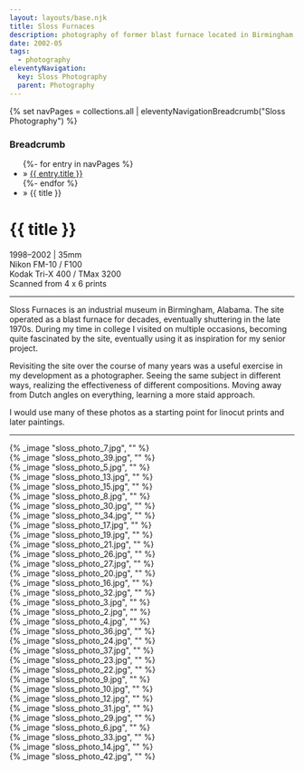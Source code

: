 ```yaml
---
layout: layouts/base.njk
title: Sloss Furnaces
description: photography of former blast furnace located in Birmingham, Alabama
date: 2002-05
tags:
  - photography
eleventyNavigation:
  key: Sloss Photography
  parent: Photography
---
```

{% set navPages = collections.all | eleventyNavigationBreadcrumb("Sloss Photography") %}
<div class="breadcrumb">
    <h3 class="visually-hidden">Breadcrumb</h3>
	<ul class="nav">
            {%- for entry in navPages %}
		<li class="nav-item"{% if entry.url == page.url %} class="active-breadcrumb"{% endif %}> » <a href="{{ entry.url }}">{{ entry.title }}</a></li>
  	    	{%- endfor %}
	    <li class="nav-item"><active-breadcrumb>» {{ title }}</active-breadcrumb></li>
	</ul>
</div>
<div class="container">
	<div class="row"></div>
	<div class="row">
		<div class="col">
			<h1>{{ title }}</h1>
			<figcaption>1998–2002 | 35mm</figcaption>
			<figcaption>Nikon FM-10 / F100</br>Kodak Tri-X 400 / TMax 3200</br>Scanned from 4 x 6 prints</figcaption>
			<hr>
			<p>Sloss Furnaces is an industrial museum in Birmingham, Alabama. The site operated as a blast furnace for decades, eventually shuttering in the late 1970s. During my time in college I visited on multiple occasions, becoming quite fascinated by the site, eventually using it as inspiration for my senior project.</p>
			<p>Revisiting the site over the course of many years was a useful exercise in my development as a photographer. Seeing the same subject in different ways, realizing the effectiveness of different compositions. Moving away from Dutch angles on everything, learning a more staid approach.</p>
			<p>I would use many of these photos as a starting point for linocut prints and later paintings.</p>
			<hr>
		</div>
		<div class="col-1 col-1-md col-1-lg"></div>
		<div class="col">
			{% _image "sloss_photo_7.jpg", "" %}
		</div>
		<div class="col-1 col-1-md col-1-lg"></div>
	</div>
	<div class="row">
		<div class="col-1 col-1-md col-1-lg"></div>
		<div class="col">
		{% _image "sloss_photo_39.jpg", "" %}
		</div>
		<div class="col-1 col-1-md col-1-lg"></div>
	</div>
	<div class="row">
		<div class="col-1 col-1-md col-1-lg"></div>
		<div class="col">
		{% _image "sloss_photo_5.jpg", "" %}
		</div>
		<div class="col">
		{% _image "sloss_photo_13.jpg", "" %}
		</div>
		<div class="col">
		{% _image "sloss_photo_15.jpg", "" %}
		</div>
		<div class="col-1 col-1-md col-1-lg"></div>
	</div>
	<div class="row">
		<div class="col-1 col-1-md col-1-lg"></div>
		<div class="col">
		{% _image "sloss_photo_8.jpg", "" %}
		</div>
		<div class="col-1 col-1-md col-1-lg"></div>
	</div>
	<div class="row">
		<div class="col-1 col-1-md col-1-lg"></div>
		<div class="col">
		{% _image "sloss_photo_30.jpg", "" %}
		</div>
		<div class="col">
		{% _image "sloss_photo_34.jpg", "" %}
		</div>
		<div class="col-1 col-1-md col-1-lg"></div>
	</div>
	<div class="row">
		<div class="col-1 col-1-md col-1-lg"></div>
		<div class="col">
		{% _image "sloss_photo_17.jpg", "" %}
		</div>
		<div class="col">
		{% _image "sloss_photo_19.jpg", "" %}
		</div>
		<div class="col">
		{% _image "sloss_photo_21.jpg", "" %}
		</div>
		<div class="col-1 col-1-md col-1-lg"></div>
	</div>
	<div class="row">
		<div class="col-1 col-1-md col-1-lg"></div>
		<div class="col">
		{% _image "sloss_photo_26.jpg", "" %}
		</div>
		<div class="col">
		{% _image "sloss_photo_27.jpg", "" %}
		</div>
		<div class="col-1 col-1-md col-1-lg"></div>
	</div>	
	<div class="row">
		<div class="col-1 col-1-md col-1-lg"></div>
		<div class="col">
		{% _image "sloss_photo_20.jpg", "" %}
		</div>
		<div class="col-1 col-1-md col-1-lg"></div>
	</div>
	<div class="row">
		<div class="col-1 col-1-md col-1-lg"></div>
		<div class="col">
		{% _image "sloss_photo_16.jpg", "" %}
		</div>
		<div class="col">
		{% _image "sloss_photo_32.jpg", "" %}
		</div>
		<div class="col-1 col-1-md col-1-lg"></div>
	</div>
	<div class="row">
		<div class="col-1 col-1-md col-1-lg"></div>
		<div class="col">
		{% _image "sloss_photo_3.jpg", "" %}
		</div>
		<div class="col">
		{% _image "sloss_photo_2.jpg", "" %}
		</div>
		<div class="col">
		{% _image "sloss_photo_4.jpg", "" %}
		</div>
		<div class="col-1 col-1-md col-1-lg"></div>
	</div>
	<div class="row">
		<div class="col-1 col-1-md col-1-lg"></div>
		<div class="col">
		{% _image "sloss_photo_36.jpg", "" %}
		</div>
		<div class="col">
		{% _image "sloss_photo_24.jpg", "" %}
		</div>
		<div class="col-1 col-1-md col-1-lg"></div>
	</div>
	<div class="row">
		<div class="col-1 col-1-md col-1-lg"></div>
		<div class="col">
		{% _image "sloss_photo_37.jpg", "" %}
		</div>
		<div class="col-1 col-1-md col-1-lg"></div>
	</div>
	<div class="row">
		<div class="col-1 col-1-md col-1-lg"></div>
		<div class="col">
		{% _image "sloss_photo_23.jpg", "" %}
		</div>
		<div class="col">
		{% _image "sloss_photo_22.jpg", "" %}
		</div>
		<div class="col-1 col-1-md col-1-lg"></div>
	</div>
	<div class="row">
		<div class="col-1 col-1-md col-1-lg"></div>
		<div class="col">
		{% _image "sloss_photo_9.jpg", "" %}
		</div>
		<div class="col">
		{% _image "sloss_photo_10.jpg", "" %}
		</div>
		<div class="col">
		{% _image "sloss_photo_12.jpg", "" %}
		</div>
		<div class="col-1 col-1-md col-1-lg"></div>
	</div>	
	<div class="row">
		<div class="col-1 col-1-md col-1-lg"></div>
		<div class="col">
		{% _image "sloss_photo_31.jpg", "" %}
		</div>
		<div class="col">
		{% _image "sloss_photo_29.jpg", "" %}
		</div>
		<div class="col-1 col-1-md col-1-lg"></div>
	</div>	
	<div class="row">
		<div class="col-1 col-1-md col-1-lg"></div>
		<div class="col">
		{% _image "sloss_photo_6.jpg", "" %}
		</div>
		<div class="col-1 col-1-md col-1-lg"></div>
	</div>	
	<div class="row">
		<div class="col-1 col-1-md col-1-lg"></div>
		<div class="col">
		{% _image "sloss_photo_33.jpg", "" %}
		</div>
		<div class="col">
		{% _image "sloss_photo_14.jpg", "" %}
		</div>
		<div class="col-1 col-1-md col-1-lg"></div>
	</div>	
	<div class="row">
		<div class="col-1 col-1-md col-1-lg"></div>
		<div class="col">
		{% _image "sloss_photo_42.jpg", "" %}
		</div>
		<div class="col-1 col-1-md col-1-lg"></div>
	</div>
</div>